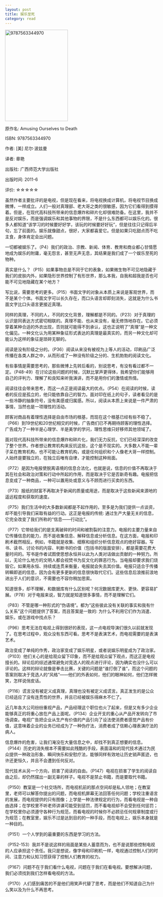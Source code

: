 ```yaml
---
layout: post
title: 娱乐至死
category: read
---
```

<img src="/images/2013/01/9787563344970-207x300.jpg" alt="9787563344970" width="207" height="300" class="cover" />

原作名: Amusing Ourselves to Death

ISBN: 9787563344970

作者: [美] 尼尔·波兹曼

译者: 章艳

出版社: 广西师范大学出版社

出版时间: 2011-6

评价: ☆☆☆☆☆

虽然作者主要批评的是电视，但是现在看来，将电视换成计算机，将电视节目换成微博，一样成立。人们一般对真理部、老大哥之类的很敏感，因为它们看得到摸得着。但是，在现代高科技所带来的信息爆炸和碎片化却很难防备。在这里，我并不是反对娱乐，而是强调娱乐和其他事物的界限，不是什么东西都可以娱乐化的。很多人都知道“该学习的时候要好好学，该玩的时候要好好玩”，但是往往只记得后半句，忘了前面的。娱乐就像甜点，很好，大家都喜爱它。但是如果只吃甜点而不吃主食，身体肯定会出问题。

一切都被娱乐了。（P4）我们的政治、宗教、新闻、体育、教育和商业都心甘情愿地成为娱乐的附庸，毫无怨言，甚至无声无息，其结果是我们成了一个娱乐至死的物种。

真实是什么？（P15）如果事物总是不同于它的表象，如果微生物不可见地隐藏于我们的皮肤内外，如果隐形世界控制了有形世界，那么本我，自我和超我是否也可能不可见地隐藏在某个地方？

写比说，需要思考的更多。（P15）书面文字的对象从本质上来说是客观世界，而不是某个个体。书面文字可以长久存在，而口头语言却即刻消失，这就是为什么书面文字比口头语言更接近真理。

同样的真理，不同的人，不同的文化背景，理解都是不同的。（P23）对于真理的认识是同表达方式密切相联的。真理不能、也从来没有，毫无修饰地存在。它必须穿着某种合适的外衣出现，否则就可能得不到承认，这也正说明了“真理”是一种文化偏见。一种文化认为用某种象征形式表达的真理是最真实的，而另一种文化却可能认为这样的象征是琐碎无聊的。

阅读是没有阶级之分的。（P36）阅读从来没有被视为上等人的活动，印刷品广泛传播在各类人群之中，从而形成了一种没有阶级之分的、生机勃勃的阅读文化。

有些事情是需要思考的，那些微博上先转后看的，别说思考，有没有看过都不一定。（P48-49）在讨论这些问题的时候，沉默比掌声更得体，我希望你们能够用自己的评判力、理解了和良知来听我演讲，而不是用你们的激情或热情。

阅读往往会带来思考，而这一点正是阅读最大的优点。（P54）在阅读的时候，读者的反应是孤立的，他只能依靠自己的智力。面对印在纸上的句子，读者看见的是一些冷静的抽象符号，没有美感或归属感。所以，阅读从本质上来说是一件严肃的事情，当然也是一项理性的活动。

顾客对商品有着理性选择是自由市场的根基，而现在这个根基已经有些不稳了。（P66）到19世纪和20世纪相交的时候，广告商们已不再期待顾客的理性选择。广告成为了一种半是心理学、半是美学的学问，理性思维只好移师其他领域了。

面对现代高科技所带来的信息爆炸和碎片化，我们无力反抗，它们已经深深的改变了整个世界。作者想让教育机构来反抗这些，这个是不现实的。大多数人不能一辈子呆在教育机构，也不可能让教育机构，或是任何组织和个人像老大哥一样控制。人始终是要独立的，在独立后唯有自律，才能控制这种局面。

（P72）是因为电报使脱离语境的信息合法化，也就是说，信息的价值不再取决于其在社会和政治对策和行动中所起的作用，而是取决于它是否新奇有趣。电报把信息变成了一种商品，一种可以置用处或意义与不顾而进行买卖的东西。

（P73）报纸的财富不再取决于新闻的质量或用途，而是取决于这些新闻来源地的遥远程度和获取的速度。

（P75）我们生活中的大多数新闻都是不起作用的，至多是为我们提供一点谈资，却不能引导我们采取有益的行动。这正是电报的传统: 通过生产大量无关的信息，它完全改变了我们所称的“信息——行动比”。

（P77）它带给我们的是支离破碎的时间和被割裂的注意力。电报的主要力量来自它传播信息的能力，而不是收集信息、解释信息或分析信息。在这方面，电报和印刷术截然相反。例如，书籍就是收集、细察和组织分析信息观点的绝好容器。写书、读书、讨论书的内容、判断书的价值（包括书的版面安排），都是需要花费大量时间的。写书是作者试图使思想永恒并以此为人类对话做出贡献的一种努力。所以，无论什么地方的文明人都会视焚书为反文化的罪恶行为。当电报却要求我们烧毁它。如果用永恒、持续或连贯来衡量，电报就会失去其价值。电报只适合于传播转瞬即逝的信息，因为会有更多更新的信息很快取代它们。这些信息后浪推前浪地进出于人们的意识，不需要也不容你稍加思索。

知道很多，却不理解，和数据库有什么区别呢？何况数据库更大、更快、更容易扩展。（P78）对于电报来说，智力就是知道很多事情，而不是理解它们。

（P83）不管是哪一种形式的“伪语境”。都为“这些彼此没有关联的事实和我有什么关系”这个问题提供了答案，而且答案是一致的: 为什么不利用它们作为消遣、娱乐，或在游戏中找点乐？

（P96）思考无法在电视上得到很好的表现，这一点电视导演们很久以前就发现了。在思考过程中，观众没有东西可看。思考不是表演艺术，而电视需要的是表演艺术。

政治变成了单纯的作秀，政治家变成了娱乐明星，或者说娱乐明星成为了政治家。（P103）他们关心的是给观众留下印象，而不是给观众留下观点，而这正是电视擅长的。辩论后的综述通常避免对竞选人的观点进行评论，因为确实也没什么可以评论的。这样的辩论就像是拳击比赛，关键的问题是“谁打倒了谁”，而这个问题的答案则取决于竞选人的“风格”——他们的外表如何，他们的眼神如何，他们怎样微笑，怎样说俏皮话。

（P116）谎言没有被定义成真理，真理也没有被定义成谎言。真正发生的是公众已经适应了没有连贯性的世界，并且已经被娱乐得麻木不仁了。

近几年各大公司纷纷重视产品，产品经理这个职位也火了起来，但是又有多少企业能够真正的将重心放在产品上面呢。（P134）企业开支的重心从产品开发转向了市场调查。电视广告把企业从生产有价值的产品引向了设法使消费者感觉产品有价值，这意味着企业的业务已经成为了一种伪疗法，消费者成了信赖心理表演疗法的病人。

信息爆炸的危害，让我们淹没在大量信息之中，却找不到真正想要的信息。（P144）历史的消失根本不需要如此残酷的手段，表面温和的现代技术通过为民众提供一种政治形象、瞬间快乐和安慰疗法，能够同样有效地让历史销声匿迹，也许还更恒久，并且不会遭到任何反对。

现代技术从另一个方向，损害了阅读的自由。（P147）电视在损害了学生的阅读自由之后，却仍然摆出一副无辜的样子。电视不是禁止书籍，而是要取代书籍。

（P150）教室是一个社交场所，而电视机前的那点空间却是私人领地；在教室里，老师可以解答你提出的问题，而电视机屏幕无法回答任何问题；学校注重语言的发展，而电视提供的只有图像；上学是一种法律规定的行为，而看电视是一种自由选择；在学校里不听老师讲课可能受到惩罚，而不看电视却不会受到任何惩罚；在学校里你必须遵守各种行为规范，而看电视的时候你不必顾忌任何规章制度或行为规范；在教室里，娱乐不过是达到目的的一种手段，而在电视上，娱乐本身就是一种目的。

（P151）一个人学到的最重要的东西是学习的方法。

（P152-153）我并不是说这样的局面是某些人蓄意而为，也不是说那些控制电视的人应承担这个责任。我只是想说，像字母和印刷机一样，电视通过控制人们的时间、注意力和认知习惯获得了控制人们教育的权力。

（P167）问题不在于我们看什么电视，问题在于我们在看电视。要想解决问题，我们必须找到我们怎样看电视的方法。

（P170）人们感到痛苦的不是他们用笑声代替了思考，而是他们不知道自己为什么笑以及为什么不再思考。
